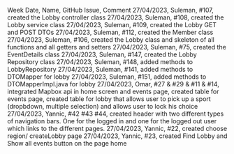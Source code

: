 Week Date, Name, GitHub Issue, Comment
27/04/2023, Suleman, #107, created the Lobby controller class
27/04/2023, Suleman, #108, created the Lobby service class
27/04/2023, Suleman, #109, created the Lobby GET and POST DTOs
27/04/2023, Suleman, #112, created the Member class
27/04/2023, Suleman, #106, created the Lobby class and skeleton of all functions and all getters and setters
27/04/2023, Suleman, #75, created the EventDetails class
27/04/2023, Suleman, #147, created the Lobby Repository class
27/04/2023, Suleman, #148, added methods to LobbyRepository
27/04/2023, Suleman, #141, added methods to DTOMapper for lobby
27/04/2023, Suleman, #151, added methods to DTOMapperImpl.java for lobby
27/04/2023, Omar, #27 & #29 & #11 & #14, integrated Mapbox api in home screen and events page, created table for events page, created table for lobby that allows user to pick up a sport (dropbdown, multiple selection) and allows user to lock his choice
27/04/2023, Yannic, #42 #43 #44, created header with two different types of navigation bars. One for the logged in and one for the logged out user which links to the different pages.
27/04/2023, Yannic, #22, created choose region/ createLobby page
27/04/2023, Yannic, #23, created Find Lobby and Show all events button on the page home
